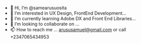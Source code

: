 - 👋 Hi, I’m @samearusuosita
- 👀 I’m interested in UX Design, FrontEnd Development...
- 🌱 I’m currently learning Adobe DX and Front End Libraries...
- 💞️ I’m looking to collaborate on ...
- 📫 How to reach me ... arususamuel@gmail.com or call +2347065434953

<!---
samearusuosita/samearusuosita is a ✨ special ✨ repository because its `README.md` (this file) appears on your GitHub profile.
You can click the Preview link to take a look at your changes.
--->
